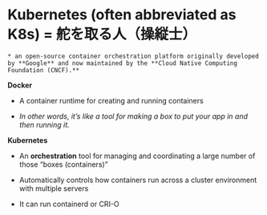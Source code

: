 # Kubernetes (often abbreviated as K8s) = 舵を取る人（操縦士）

    * an open-source container orchestration platform originally developed by **Google** and now maintained by the **Cloud Native Computing Foundation (CNCF).**


**Docker**

* A container runtime for creating and running containers


* *In other words, it’s like a tool for making a box to put your app in and then running it.*

**Kubernetes**

* An **orchestration** tool for managing and coordinating a large number of those “boxes (containers)”

* Automatically controls how containers run across a cluster environment with multiple servers

* It can run containerd or CRI-O